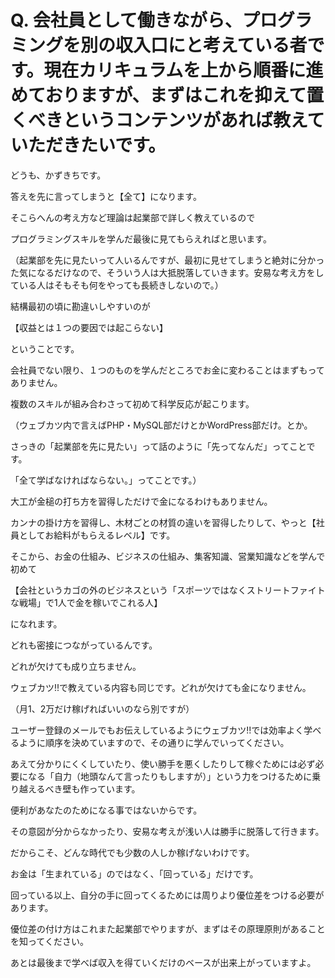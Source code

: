 # Q. 会社員として働きながら、プログラミングを別の収入口にと考えている者です。現在カリキュラムを上から順番に進めておりますが、まずはこれを抑えて置くべきというコンテンツがあれば教えていただきたいです。
どうも、かずきちです。

答えを先に言ってしまうと【全て】になります。

そこらへんの考え方など理論は起業部で詳しく教えているので

プログラミングスキルを学んだ最後に見てもらえればと思います。

（起業部を先に見たいって人いるんですが、最初に見せてしまうと絶対に分かった気になるだけなので、そういう人は大抵脱落していきます。安易な考え方をしている人はそもそも何をやっても長続きしないので。）

結構最初の頃に勘違いしやすいのが

【収益とは１つの要因では起こらない】

ということです。

会社員でない限り、１つのものを学んだところでお金に変わることはまずもってありません。

複数のスキルが組み合わさって初めて科学反応が起こります。

（ウェブカツ内で言えばPHP・MySQL部だけとかWordPress部だけ。とか。

さっきの「起業部を先に見たい」って話のように「先ってなんだ」ってことです。

「全て学ばなければならない。」ってことです。）

大工が金槌の打ち方を習得しただけで金になるわけもありません。

カンナの掛け方を習得し、木材ごとの材質の違いを習得したりして、やっと【社員としてお給料がもらえるレベル】です。

そこから、お金の仕組み、ビジネスの仕組み、集客知識、営業知識などを学んで初めて

【会社というカゴの外のビジネスという「スポーツではなくストリートファイトな戦場」で1人で金を稼いでこれる人】

になれます。

どれも密接につながっているんです。

どれが欠けても成り立ちません。

ウェブカツ!!で教えている内容も同じです。どれが欠けても金になりません。

（月1、2万だけ稼げればいいのなら別ですが）

ユーザー登録のメールでもお伝えしているようにウェブカツ!!では効率よく学べるように順序を決めていますので、その通りに学んでいってください。

あえて分かりにくくしていたり、使い勝手を悪くしたりして稼ぐためには必ず必要になる「自力（地頭なんて言ったりもしますが）」という力をつけるために乗り越えるべき壁も作っています。

便利があなたのためになる事ではないからです。

その意図が分からなかったり、安易な考えが浅い人は勝手に脱落して行きます。

だからこそ、どんな時代でも少数の人しか稼げないわけです。

お金は「生まれている」のではなく、「回っている」だけです。

回っている以上、自分の手に回ってくるためには周りより優位差をつける必要があります。

優位差の付け方はこれまた起業部でやりますが、まずはその原理原則があることを知ってください。

あとは最後まで学べば収入を得ていくだけのベースが出来上がっていますよ。
